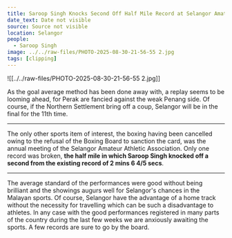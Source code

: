 ```yaml
---
title: Saroop Singh Knocks Second Off Half Mile Record at Selangor Amateur Athletic Association
date_text: Date not visible
source: Source not visible
location: Selangor
people:
  - Saroop Singh
image: ../../raw-files/PHOTO-2025-08-30-21-56-55 2.jpg
tags: [clipping]
---
```


![[../../raw-files/PHOTO-2025-08-30-21-56-55 2.jpg]]

As the goal average method has been done away with, a replay seems to be looming ahead, for Perak are fancied against the weak Penang side. Of course, if the Northern Settlement bring off a coup, Selangor will be in the final for the 11th time.

* * * *

The only other sports item of interest, the boxing having been cancelled owing to the refusal of the Boxing Board to sanction the card, was the annual meeting of the Selangor Amateur Athletic Association. Only one record was broken, **the half mile in which Saroop Singh knocked off a second from the existing record of 2 mins 6 4/5 secs**.

* * * *

The average standard of the performances were good without being brilliant and the showings augurs well for Selangor's chances in the Malayan sports. Of course, Selangor have the advantage of a home track without the necessity for travelling which can be such a disadvantage to athletes. In any case with the good performances registered in many parts of the country during the last few weeks we are anxiously awaiting the sports. A few records are sure to go by the board.